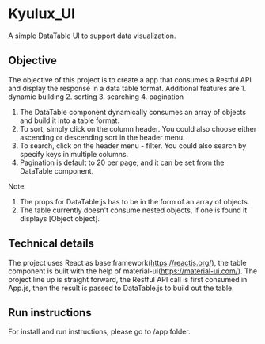 # Kyulux_UI
A simple DataTable UI to support data visualization.

## Objective
The objective of this project is to create a app that consumes a Restful API and display the response in a data table format.
Additional features are 1. dynamic building 2. sorting 3. searching 4. pagination 

1. The DataTable component dynamically consumes an array of objects and build it into a table format.
2. To sort, simply click on the column header. You could also choose either ascending or descending sort in the header menu.
3. To search, click on the header menu - filter. You could also search by specify keys in multiple columns. 
4. Pagination is default to 20 per page, and it can be set from the DataTable component.

Note: 
1. The props for DataTable.js has to be in the form of an array of objects.
2. The table currently doesn't consume nested objects, if one is found it displays [Object object].

## Technical details
The project uses React as base framework(https://reactjs.org/), the table component is built with the help of material-ui(https://material-ui.com/).
The project line up is straight forward, the Restful API call is first consumed in App.js, then the result is passed to DataTable.js to build out the table.

## Run instructions
For install and run instructions, please go to /app folder.

